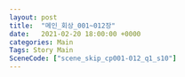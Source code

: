 ```yaml
---
layout: post
title:  "메인_회상_001~012장"
date:   2021-02-20 18:00:00 +0000
categories: Main
Tags: Story Main
SceneCode: ["scene_skip_cp001-012_q1_s10"]
---
```

